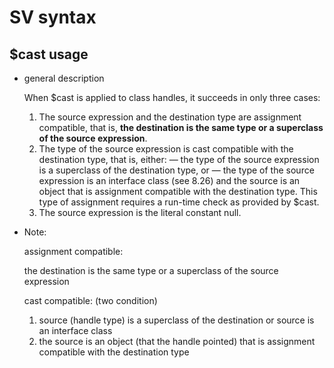 # SV syntax 

## $cast usage 

- general description 

  When $cast is applied to class handles, it succeeds in only three cases:
  1) The source expression and the destination type are assignment compatible, that is, **the destination is the same type or a superclass of the source expression**.
  2) The type of the source expression is cast compatible with the destination type, that is, either:
  — the type of the source expression is a superclass of the destination type, or
  — the type of the source expression is an interface class (see 8.26)
  and the source is an object that is assignment compatible with the destination type. This type of
  assignment requires a run-time check as provided by $cast.
  3) The source expression is the literal constant null. 

- Note: 

  assignment compatible:

  the destination is the same type or a superclass of the source expression 

  cast compatible: (two condition)

  1. source (handle type) is a superclass of the destination or source is an interface class 
  2. the source is an object (that the handle pointed) that is assignment compatible with the destination type

  